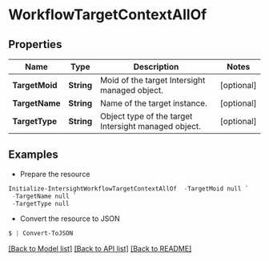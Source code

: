 # WorkflowTargetContextAllOf
## Properties

Name | Type | Description | Notes
------------ | ------------- | ------------- | -------------
**TargetMoid** | **String** | Moid of the target Intersight managed object. | [optional] 
**TargetName** | **String** | Name of the target instance. | [optional] 
**TargetType** | **String** | Object type of the target Intersight managed object. | [optional] 

## Examples

- Prepare the resource
```powershell
Initialize-IntersightWorkflowTargetContextAllOf  -TargetMoid null `
 -TargetName null `
 -TargetType null
```

- Convert the resource to JSON
```powershell
$ | Convert-ToJSON
```

[[Back to Model list]](../README.md#documentation-for-models) [[Back to API list]](../README.md#documentation-for-api-endpoints) [[Back to README]](../README.md)

